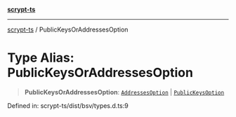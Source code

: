 [**scrypt-ts**](../README.md)

***

[scrypt-ts](../globals.md) / PublicKeysOrAddressesOption

# Type Alias: PublicKeysOrAddressesOption

> **PublicKeysOrAddressesOption**: [`AddressesOption`](AddressesOption.md) \| [`PublicKeysOption`](PublicKeysOption.md)

Defined in: scrypt-ts/dist/bsv/types.d.ts:9
